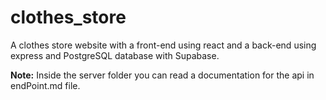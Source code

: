 # clothes_store

A clothes store website with a front-end using react and a back-end using express and PostgreSQL database with Supabase.

**Note:** Inside the server folder you can read a documentation for the api in endPoint.md file.  